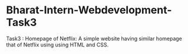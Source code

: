 # Bharat-Intern-Webdevelopment-Task3
Task3 :
Homepage of Netflix:
A simple website having similar homepage
that of Netflix using using HTML and
CSS.
